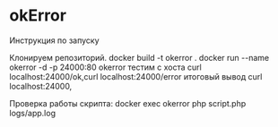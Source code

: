 # okError
Инструкция по запуску

Клонируем репозиторий.
docker build -t okerror .
docker run --name okerror -d -p 24000:80 okerror
тестим с хоста curl localhost:24000/ok,curl localhost:24000/error итоговый вывод curl localhost:24000,

Проверка работы скрипта: docker exec okerror php script.php logs/app.log
